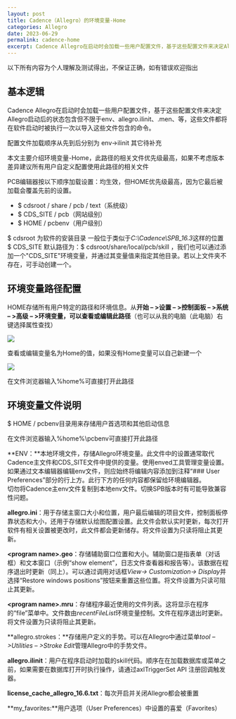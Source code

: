 ```yaml
---
layout: post
title: Cadence（Allegro）的环境变量-Home
categories: Allegro
date: 2023-06-29
permalink: cadence-home
excerpt: Cadence Allegro在启动时会加载一些用户配置文件，基于这些配置文件来决定Allegro启动后的状态包含但不限于env、allegro.ilinit、.men、等，这些文件都将在软件启动时被执行一次以导入这些文件包含的命令。
---
```


以下所有内容为个人理解及测试得出，不保证正确，如有错误欢迎指出

## 基本逻辑

Cadence Allegro在启动时会加载一些用户配置文件，基于这些配置文件来决定Allegro启动后的状态包含但不限于env、allegro.ilinit、.men、等，这些文件都将在软件启动时被执行一次以导入这些文件包含的命令。

配置文件加载顺序从先到后分别为  env->ilinit  其它待补充

本文主要介绍环境变量-Home，此路径的相关文件优先级最高，如果不考虑版本差异建议所有用户自定义配置使用此路径的相关文件

PCB编辑器按以下顺序加载设置：均生效，但HOME优先级最高，因为它最后被加载会覆盖先前的设置。

*   $ cdsroot / share / pcb / text（系统级）
*   $ CDS\_SITE / pcb（网站级别）
*   $ HOME / pcbenv（用户级别）

$ cdsroot 为软件的安装目录 一般位于类似于*C:\Cadence\SPB_16.3*这样的位置
$ CDS\_SITE 默认路径为：$ cdsroot/share/local/pcb/skill ，我们也可以通过添加一个"CDS_SITE"环境变量，并通过其变量值来指定其他目录。若以上文件夹不存在，可手动创建一个。

## 环境变量路径配置

HOME存储所有用户特定的路径和环境信息。从**开始 – >设置 – >控制面板 – >系统 – >高级 – >环境变量，可以查看或编辑此路径**（也可以从我的电脑（此电脑）右键选择属性查找）

![](https://a1024.synology.me:222/images/blog2022/skill13.jpg)

查看或编辑变量名为Home的值，如果没有Home变量可以自己新建一个

![](http://a1024.synology.me:222/images/blog2022/skill14.jpg)

在文件浏览器输入%home%可直接打开此路径

环境变量文件说明
--------

$ HOME / pcbenv目录用来存储用户首选项和其他启动信息

在文件浏览器输入%home%\\pcbenv可直接打开此路径

**ENV：**本地环境文件，存储Allegro环境变量。此文件中的设置通常取代Cadence主文件和CDS\_SITE文件中提供的变量。使用enved工具管理变量设置。  
如果通过文本编辑器编辑env文件，则应始终将编辑内容添加到注释“### User Preferences”部分的行上方。此行下方的任何内容都保留给环境编辑器。  
切勿将Cadence主env文件复制到本地env文件。切换SPB版本时有可能导致兼容性问题。

**allegro.ini**：用于存储主窗口大小和位置，用户最后编辑的项目文件，控制面板停靠状态和大小，还用于存储默认绘图配置设置。此文件会默认实时更新，每次打开软件有相关设置被更改时，此文件都会更新储存。将文件设置为只读将阻止其更新。

**\<program name\>.geo**：存储辅助窗口位置和大小。辅助窗口是指表单（对话框）和文本窗口（示例“show element”，日志文件查看器和报告等）。该数据在程序退出时更新（同上）。可以通过调用对话框*View-> Customization-> Display*并选择“Restore windows positions”按钮来重置这些位置。将文件设置为只读可阻止其更新。

**\<program name\>.mru**：存储程序最近使用的文件列表。这将显示在程序的“file”菜单中。文件数由*recentFileList*环境变量控制。文件在程序退出时更新。将文件设置为只读将阻止其更新。

**allegro.strokes：**存储用户定义的手势。可以在Allegro中通过菜单*tool – >Utilities – >Stroke Edit*管理Allegro中的手势文件。

**allegro.ilinit**：用户在程序启动时加载的skill代码。顺序在在加载数据库或菜单之前，如果需要在数据库打开时执行操作，请通过axlTriggerSet API 注册回调触发器。

**license\_cache\_allegro\_16.6.txt**：每次开启并关闭Allegro都会被重置

**my\_favorites:**用户选项（User Preferences）中设置的喜爱（Favorites）